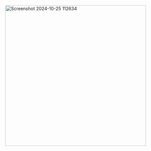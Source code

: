 <img width="444" alt="Screenshot 2024-10-25 112634" src="https://github.com/user-attachments/assets/62770101-24e2-4bee-8f61-dc1dfffb63c0">
